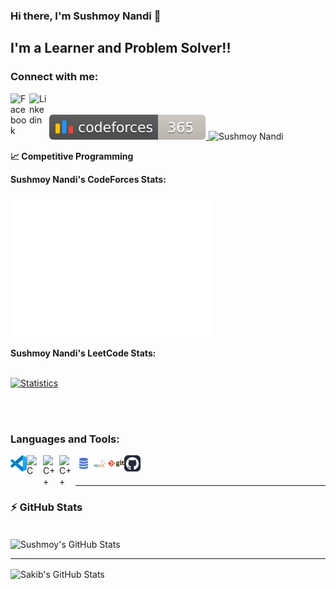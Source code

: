 ### Hi there, I'm Sushmoy Nandi 👋

## I'm a Learner and Problem Solver!!

### Connect with me:

[<img align="left"  width="30px" src="https://github.com/dmhendricks/signature-social-icons/blob/master/icons/round-flat-filled/35px/facebook.png" alt="Facebook"/>][facebook]

<a href="https://www.linkedin.com/in/sushmoy-nandi-737b41307/">
    <img align="left"  width="32px" src="https://github.com/dmhendricks/signature-social-icons/blob/master/icons/round-flat-filled/35px/linkedin.png" alt="Linkedin"/>
</a>
<br />
<br />

<a href="https://codeforces.com/profile/Sushmoy1091">
   <img src="https://raw.githubusercontent.com/sushmoy-nandi/cf-stats/main/output/max_rating.svg" />
</a>
<img src="https://komarev.com/ghpvc/?username=sushmoy-nandi&label=Profile%20views&color=0e75b6&style=flat" alt="Sushmoy Nandi" />

<b>&#128200; Competitive Programming</b> <br>

<b>Sushmoy Nandi's CodeForces Stats: </b> 
<p float="left">
<a href="https://codeforces.com/profile/Sushmoy1091">
    <img height="230px" src="https://raw.githubusercontent.com/sushmoy-nandi/cf-stats/main/output/light_card.svg" alt="Statistics"/>
</a>
</p>
<b>Sushmoy Nandi's LeetCode Stats: </b> <br>
<br>
<p float="left">
<a href="https://leetcode.com/u/learnsushmoysk1091/">
    <img height="230px" src="https://leetcard.jacoblin.cool/learnsushmoysk1091?ext=heatmap" alt="Statistics"/>
</a>
</p>
<br/>
<br/>

### Languages and Tools:

<img align="left" alt="Visual Studio Code" width="26px" src="https://raw.githubusercontent.com/github/explore/80688e429a7d4ef2fca1e82350fe8e3517d3494d/topics/visual-studio-code/visual-studio-code.png" />
<img align="left" alt="C" width="26px" src="https://camo.githubusercontent.com/92ea2ae329c080e1d851d6ad12aeb4ca15a814f980e742318ec3ae1262249926/68747470733a2f2f736b696c6c69636f6e732e6465762f69636f6e733f693d63" />
<img align="left" alt="C++" width="26px" src="https://camo.githubusercontent.com/49bd668a4b89508b88508c17e2dda85f96108a1d644e69eaed828dbb4e0a95d5/68747470733a2f2f736b696c6c69636f6e732e6465762f69636f6e733f693d637070" />
<img align="left" alt="C++" width="26px" src="https://raw.githubusercontent.com/jmnote/z-icons/master/svg/java.svg" />
<img align="left" alt="SQL" width="26px" src="https://raw.githubusercontent.com/github/explore/80688e429a7d4ef2fca1e82350fe8e3517d3494d/topics/sql/sql.png" />
<img align="left" alt="MySQL" width="26px" src="https://raw.githubusercontent.com/github/explore/80688e429a7d4ef2fca1e82350fe8e3517d3494d/topics/mysql/mysql.png" />
<img align="left" alt="Git" width="26px" src="https://raw.githubusercontent.com/github/explore/80688e429a7d4ef2fca1e82350fe8e3517d3494d/topics/git/git.png" />
<img align="left" alt="GitHub" width="26px" src="https://raw.githubusercontent.com/tandpfun/skill-icons/main/icons/Github-Dark.svg" />
<br />
<br />

---
  ### :zap: GitHub Stats
  <br/>
  <img align="center" alt="Sushmoy's GitHub Stats" src="https://github-readme-stats.vercel.app/api?username=sushmoy-nandi&show_icons=true&theme=tokyonight" />
<br />

---
  
  <img align="center"  alt="Sakib's GitHub Stats" src="https://github-readme-stats.vercel.app/api/top-langs/?username=sushmoy-nandi&show_icons=true" />


[facebook]: https://www.facebook.com/bappi.nondi.5


